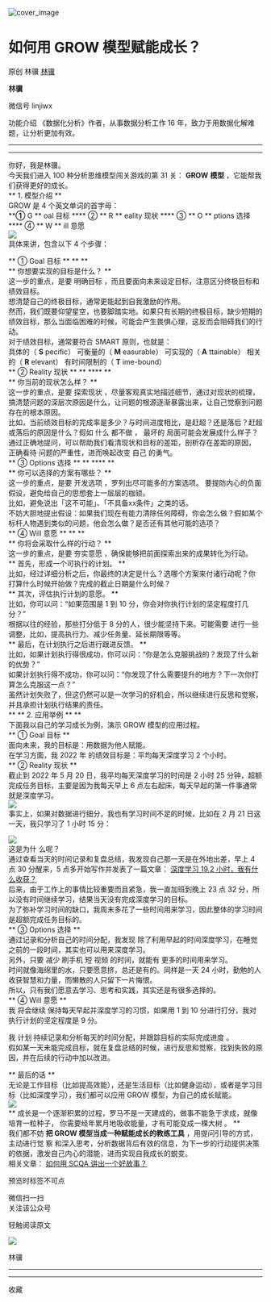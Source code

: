 ![cover_image](https://mmbiz.qlogo.cn/mmbiz_jpg/giaycic3UNwo2icvicBYE1ZptUBpjBKB4ljIetVABxGtccDDpLqfdBF18cUVeib3uPibc77rnJcbC1QF0sruzGewqm7w/0?wx_fmt=jpeg)

#  如何用 GROW 模型赋能成长？

原创  林骥  [ 林骥 ](javascript:void\(0\);)

**林骥**

微信号  linjiwx

功能介绍  《数据化分析》作者，从事数据分析工作 16 年，致力于用数据化解难题，让分析更加有效。

__ __

__ _ _ _ _

你好，我是林骥。  
今天我们进入 100 种分析思维模型闯关游戏的第 31 关：  **GROW** **模型** ，它能帮我们获得更好的成长。  
** 1\. 模型介绍  **  
GROW 是 4 个英文单词的首字母：  
****①** G ** oal 目标  **** ②  ** R ** eality  现状  **** ③  ** O ** ptions 选择
**** ④  ** W ** ill 意愿  
![](https://mmbiz.qpic.cn/mmbiz_png/giaycic3UNwo2QljfVaVu1H4jcMhF3C48eLuyYYDDbF60t77GoJoqyiaWbQlTCqsjpPmQweUSY8ysslgAc9sEWGAA/640?wx_fmt=png)  
具体来讲，包含以下 4 个步骤：  
  
** ① Goal 目标 ** ** **  
** 你想要实现的目标是什么？  **  
这一步的重点，是要  明确目标  ，而且要面向未来设定目标，注意区分终极目标和绩效目标。  
想清楚自己的终极目标，通常更能起到自我激励的作用。  
然而，我们既要仰望星空，也要脚踏实地。如果只有长期的终极目标，缺少短期的绩效目标，那么当面临困难的时候，可能会产生畏惧心理，这反而会阻碍我们的行动。  
对于绩效目标，通常要符合 SMART 原则，也就是：  
具体的（ **S** pecific）  可衡量的（ **M** easurable）  可实现的（ **A** ttainable）  相关的（
**R** elevant）  有时间限制的（ **T** ime-bound）  
** ② Reality 现状 ** ** **** **  
** 你当前的现状怎么样？  **  
这一步的重点，是要  探索现状
，尽量客观真实地描述细节，通过对现状的梳理，搞清楚问题的深层次原因是什么，让问题的根源逐渐暴露出来，让自己觉察到问题存在的根本原因。  
比如，当前绩效目标的完成率是多少？与时间进度相比，是赶超？还是落后？赶超或落后的原因是什么？假如  什么  都不做  ，  最坏的
局面可能会发展成什么样子？  
通过正确地提问，可以帮助我们看清现状和目标的差距，剖析存在差距的原因，  正确看待  问题的严重性，进而唤起改变  自己  的勇气。  
** ③ Options 选择 ** ** **** **  
** 你可以选择的方案有哪些？  **  
这一步的重点，是要  开发选项  ，罗列出尽可能多的方案选项。  要提防内心的负面假设，避免给自己的思想套上一层层的枷锁。  
比如，避免说出「这不可能」、「不具备xx条件」之类的话。  
不妨大胆地提出假设：如果我们现在有能力清除任何障碍，你会怎么做？假如某个标杆人物遇到类似的问题，他会怎么做？是否还有其他可能的选项？  
** ④ Will 意愿 ** ** **  
** 你将会采取什么样的行动？  **  
这一步的重点，是要  夯实意愿  ，确保能够把前面探索出来的成果转化为行动。  
** 首先，形成一个可执行的计划。  **  
比如，经过详细分析之后，你最终的决定是什么？选哪个方案来付诸行动呢？你  打算什么时候开始做？完成的截止日期是什么时候？  
** 其次，评估执行计划的意愿。  **  
比如，你可以问：“如果范围是 1 到 10 分，你会对你执行计划的坚定程度打几分？”  
根据以往的经验，那些打分低于 8 分的人，很少能坚持下来。可能需要  进行一些调整，比如，提高执行力、减少任务量、延长期限等等。  
** 最后，在计划执行之后进行跟进反馈。  **  
比如，如果计划执行得很成功，你可以问：“你是怎么克服挑战的？发现了什么新的优势？”  
如果计划执行得不成功，你可以问：“你发现了什么需要提升的地方？下一次你打算怎么克服这一点？”  
虽然计划失败了，但这仍然可以是一次学习的好机会，所以继续进行反思和觉察，并且承担计划执行结果的责任。  
** ** 2\. 应用举例  ** **  
下面我以自己的学习成长为例，演示 GROW 模型的应用过程。  
** ① Goal 目标  **  
面向未来，我的目标是：用数据为他人赋能。  
在学习方面，我  2022 年  的绩效目标是：平均每天深度学习 2 个小时。  
** ② Reality 现状  **  
截止到  2022 年  5 月 20 日，我平均每天深度学习的时间是 2 小时 25 分钟，超额完成任务目标，主要是因为我每天早上 6
点左右起床，每天早起的第一件事通常就是深度学习。  
![](https://mmbiz.qpic.cn/mmbiz_png/giaycic3UNwo2QljfVaVu1H4jcMhF3C48emEqYAEJDkJRQ6LW05iaTmiaeJpq0iaEiaQVX54nfpGibImtYYiaLIlogYLyQ/640?wx_fmt=png)  
事实上，如果对数据进行细分，我也有学习时间不足的时候，比如在 2 月 21 日这一天，我只学习了 1 小时 15 分：  
  
![](https://mmbiz.qpic.cn/mmbiz_png/giaycic3UNwo2icvicBYE1ZptUBpjBKB4ljIoomMxqyZsWEgq9qlhpQ0siasyOJFal9vlib89Z1XZ50phf6sAk6BtvVQ/640?wx_fmt=png)  
这是为什  么呢？  
通过查看当天的时间记录和复盘总结，我发现自己那一天是在外地出差，早上 4 点 30 分醒来，5 点多开始写作并发表了一篇文章： [ 深度学习 19.2
小时，我有什么收获？
](http://mp.weixin.qq.com/s?__biz=MzA4ODE2OTIxMw==&mid=2653480200&idx=1&sn=3ebff121397e5d493e14fc1cc4a103da&chksm=8bf20a9abc85838cd943ec20f664e1aa3a9125a019732e0bcabe3e3997c1624e431e35e19ccb&scene=21#wechat_redirect)  
[
](http://mp.weixin.qq.com/s?__biz=MzA4ODE2OTIxMw==&mid=2653480200&idx=1&sn=3ebff121397e5d493e14fc1cc4a103da&chksm=8bf20a9abc85838cd943ec20f664e1aa3a9125a019732e0bcabe3e3997c1624e431e35e19ccb&scene=21#wechat_redirect)
后来，由于工作上的事情比较重要而且紧急，我一直加班到晚上 23 点 32 分，所以没有时间继续学习，结果当天没有完成深度学习的目标。  
为了弥补学习时间的缺口，我周末多花了一些时间用来学习，因此整体的学习时间是超额完成任务目标的。  
** ③ Options 选择  **  
通过记录和分析自己的时间分配，我发现  除了利用早起的时间深度学习，在睡觉之前的一段时间，其实也可以用来深度学习。  
另外，只要  减少  刷手机  短  视频  的时间，就能有  更多的时间用来学习。  
时间就像海绵里的水，只要愿意挤，总还是有的。同样是一天 24 小时，勤勉的人收获智慧和力量，而懒散的人只留下一片悔恨。  
所以，只有我们愿意去学习、思考和实践，其实还是有很多选择的。  
** ④ Will 意愿  **  
我  将会继续  保持每天早起并深度学习的习惯，如果用 1 到 10 分进行打分，我对执行计划的坚定程度是 9 分。  
  
我  计划  持续记录和分析每天的时间分配，并跟踪目标的实际完成进度  。  
假如某一天未能完成目标，就在复盘总结的时候，进行反思和觉察，找到失败的原因，并在后续的行动中加以改进。

  

** 最后的话  **  
无论是工作目标（比如提高效能），还是生活目标（比如健身运动），或者是学习目标（比如深度学习），我们都可以应用 GROW 模型，为自己的成长赋能。  
![](https://mmbiz.qpic.cn/mmbiz_png/giaycic3UNwo2QljfVaVu1H4jcMhF3C48esgevxALm6LLe5DfCYkOTIIDyJxc4gfR9ew8ALZoRleAN0hgFHZTDDw/640?wx_fmt=png)  
** 成长是一个逐渐积累的过程，罗马不是一天建成的，做事不能急于求成，就像培育一粒种子，  你需要经年累月地吸收能量，才有可能变成一棵大树  。  **  
我们都不妨 **把 GROW 模型当成一种赋能成长的教练工具** ，用提问引导的方式，主动进行觉  察
和深入思考，分析数据背后有效的信息，为下一步的行动提供决策的依据，激发自己内心的潜能，进而实现自我成长的蜕变。  
相关文章： [ 如何用 SCQA 讲出一个好故事？
](http://mp.weixin.qq.com/s?__biz=MzA4ODE2OTIxMw==&mid=2653480392&idx=1&sn=ea0890c1c3e5f9b4b6516bcdbf62a5b4&chksm=8bf20a5abc85834c00c1e40beb0cee93430d0637ceaf04ba5e9c7ee7d75aa7fa6e86c73de218&scene=21#wechat_redirect)

预览时标签不可点

微信扫一扫  
关注该公众号



轻触阅读原文

![](http://mmbiz.qpic.cn/mmbiz_png/giaycic3UNwo3rBmMJ1emiaHxRCj3Om1wuZZCsgHvFSR3sVQrPsicIlRiaGUicJD8KCZibrmu0FzGBc6aBzfBz3HLIeDA/0?wx_fmt=png)

林骥







****



****



  收藏

